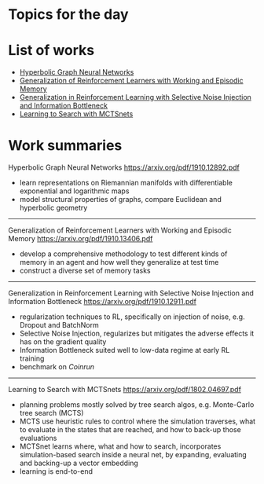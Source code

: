 # Topics for the day 

<!-- ***************************************************** -->

# List of works
- [Hyperbolic Graph Neural Networks](#1)
- [Generalization of Reinforcement Learners with Working and Episodic Memory](#2)
- [Generalization in Reinforcement Learning with Selective Noise Injection and Information Bottleneck](#3)
- [Learning to Search with MCTSnets](#4)

<!-- ***************************************************** -->

# Work summaries

<a name="1"></a> 
Hyperbolic Graph Neural Networks
<https://arxiv.org/pdf/1910.12892.pdf>

- learn representations on Riemannian manifolds with differentiable exponential and logarithmic maps
- model structural properties of graphs, compare Euclidean and hyperbolic geometry 


--- 
<a name="2"></a> 
Generalization of Reinforcement Learners with Working and Episodic Memory
<https://arxiv.org/pdf/1910.13406.pdf>

- develop a comprehensive methodology to test different kinds of memory in an agent and how well they generalize at test time 
- construct a diverse set of memory tasks


---
<a name="3"></a> 
Generalization in Reinforcement Learning with Selective Noise Injection and Information Bottleneck
<https://arxiv.org/pdf/1910.12911.pdf>

- regularization techniques to RL, specifically on injection of noise, e.g. Dropout and BatchNorm 
- Selective Noise Injection, regularizes but mitigates the adverse effects it has on the gradient quality
- Information Bottleneck suited well to low-data regime at early RL training
- benchmark on *Coinrun*


--- 
<a name="4"></a> 
Learning to Search with MCTSnets
<https://arxiv.org/pdf/1802.04697.pdf>

- planning problems mostly solved by tree search algos, e.g. Monte-Carlo tree search (MCTS)
- MCTS use heuristic rules to control where the simulation traverses, what to evaluate in the states that are reached, and how to back-up those evaluations
- MCTSnet learns where, what and how to search, incorporates simulation-based search inside a neural net, by expanding, evaluating and backing-up a vector embedding
- learning is end-to-end